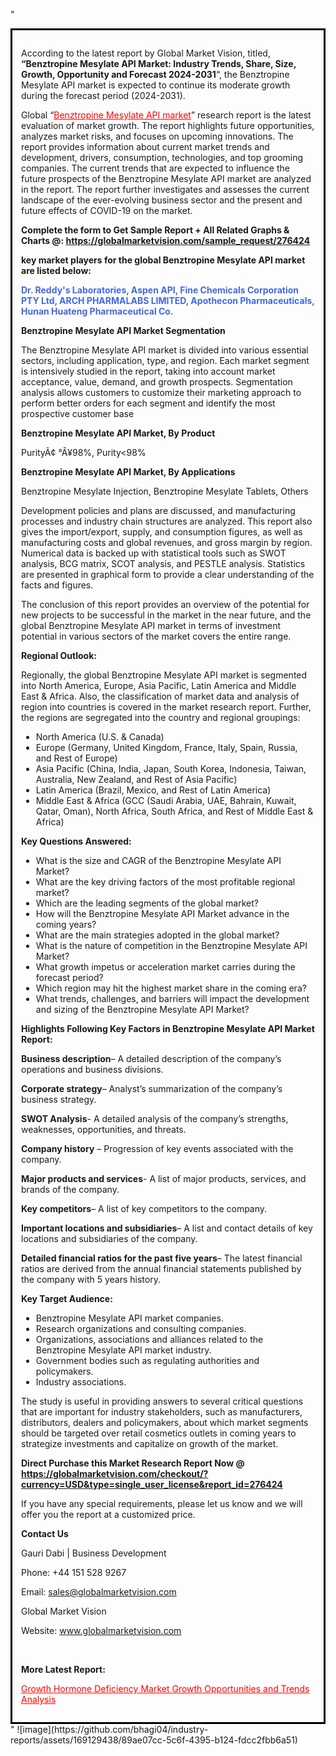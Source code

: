 "<div style='border: 3px solid black; padding: 1em;'>

According to the latest report by Global Market Vision, titled, <strong>“Benztropine Mesylate API Market: Industry Trends, Share, Size, Growth, Opportunity and Forecast 2024-2031</strong>“, the Benztropine Mesylate API market is expected to continue its moderate growth during the forecast period (2024-2031).

Global “<a style='color: #ff0000;' href='https://globalmarketvision.com/reports/global-benztropine-mesylate-api-market/276424'>Benztropine Mesylate API market</a>” research report is the latest evaluation of market growth. The report highlights future opportunities, analyzes market risks, and focuses on upcoming innovations. The report provides information about current market trends and development, drivers, consumption, technologies, and top grooming companies. The current trends that are expected to influence the future prospects of the Benztropine Mesylate API market are analyzed in the report. The report further investigates and assesses the current landscape of the ever-evolving business sector and the present and future effects of COVID-19 on the market.

<strong>Complete the form to Get Sample Report + All Related Graphs &amp; Charts @: <a style='color: #ff0000;' href='https://globalmarketvision.com/sample_request/276424?utm_source=linkedinPulse&utm_medium=SN&utm_campaign=SN'><strong>https://globalmarketvision.com/sample_request/276424</strong></a></strong>

<strong>key market players for the global Benztropine Mesylate API market are listed below:</strong>

<strong style='color: #4169e1;'>Dr. Reddy's Laboratories, Aspen API, Fine Chemicals Corporation PTY Ltd, ARCH PHARMALABS LIMITED, Apothecon Pharmaceuticals, Hunan Huateng Pharmaceutical Co.</strong>

<strong>Benztropine Mesylate API Market Segmentation</strong>

The Benztropine Mesylate API market is divided into various essential sectors, including application, type, and region. Each market segment is intensively studied in the report, taking into account market acceptance, value, demand, and growth prospects. Segmentation analysis allows customers to customize their marketing approach to perform better orders for each segment and identify the most prospective customer base

<strong>Benztropine Mesylate API Market, By Product</strong>

PurityÃ¢ °Â¥98%, Purity<98%

<strong>Benztropine Mesylate API Market, By Applications</strong>

Benztropine Mesylate Injection, Benztropine Mesylate Tablets, Others

Development policies and plans are discussed, and manufacturing processes and industry chain structures are analyzed. This report also gives the import/export, supply, and consumption figures, as well as manufacturing costs and global revenues, and gross margin by region. Numerical data is backed up with statistical tools such as SWOT analysis, BCG matrix, SCOT analysis, and PESTLE analysis. Statistics are presented in graphical form to provide a clear understanding of the facts and figures.

The conclusion of this report provides an overview of the potential for new projects to be successful in the market in the near future, and the global Benztropine Mesylate API market in terms of investment potential in various sectors of the market covers the entire range.

<strong>Regional Outlook:</strong>

Regionally, the global Benztropine Mesylate API market is segmented into North America, Europe, Asia Pacific, Latin America and Middle East &amp; Africa. Also, the classification of market data and analysis of region into countries is covered in the market research report. Further, the regions are segregated into the country and regional groupings:
<ul>
  <li>North America (U.S. &amp; Canada)</li>
  <li>Europe (Germany, United Kingdom, France, Italy, Spain, Russia, and Rest of Europe)</li>
  <li>Asia Pacific (China, India, Japan, South Korea, Indonesia, Taiwan, Australia, New Zealand, and Rest of Asia Pacific)</li>
  <li>Latin America (Brazil, Mexico, and Rest of Latin America)</li>
  <li>Middle East &amp; Africa (GCC (Saudi Arabia, UAE, Bahrain, Kuwait, Qatar, Oman), North Africa, South Africa, and Rest of Middle East &amp; Africa)</li>
</ul>
<strong>Key Questions Answered:</strong>
<ul>
  <li>What is the size and CAGR of the Benztropine Mesylate API Market?</li>
  <li>What are the key driving factors of the most profitable regional market?</li>
  <li>Which are the leading segments of the global market?</li>
  <li>How will the Benztropine Mesylate API Market advance in the coming years?</li>
  <li>What are the main strategies adopted in the global market?</li>
  <li>What is the nature of competition in the Benztropine Mesylate API Market?</li>
  <li>What growth impetus or acceleration market carries during the forecast period?</li>
  <li>Which region may hit the highest market share in the coming era?</li>
  <li>What trends, challenges, and barriers will impact the development and sizing of the Benztropine Mesylate API Market?</li>
</ul>
<strong>Highlights Following Key Factors in Benztropine Mesylate API Market Report:</strong>

<strong>Business description</strong>– A detailed description of the company’s operations and business divisions.

<strong>Corporate strategy</strong>– Analyst’s summarization of the company’s business strategy.

<strong>SWOT Analysis</strong>- A detailed analysis of the company’s strengths, weaknesses, opportunities, and threats.

<strong>Company history</strong> – Progression of key events associated with the company.

<strong>Major products and services</strong>- A list of major products, services, and brands of the company.

<strong>Key competitors</strong>– A list of key competitors to the company.

<strong>Important locations and subsidiaries</strong>– A list and contact details of key locations and subsidiaries of the company.

<strong>Detailed financial ratios for the past five years</strong>– The latest financial ratios are derived from the annual financial statements published by the company with 5 years history.

<strong>Key Target Audience:</strong>
<ul>
  <li>Benztropine Mesylate API market companies.</li>
  <li>Research organizations and consulting companies.</li>
  <li>Organizations, associations and alliances related to the Benztropine Mesylate API market industry.</li>
  <li>Government bodies such as regulating authorities and policymakers.</li>
  <li>Industry associations.</li>
</ul>
The study is useful in providing answers to several critical questions that are important for industry stakeholders, such as manufacturers, distributors, dealers and policymakers, about which market segments should be targeted over retail cosmetics outlets in coming years to strategize investments and capitalize on growth of the market.

<strong>Direct Purchase this Market Research Report Now @ </strong><strong><a style='color: #ff0000;' href='https://globalmarketvision.com/checkout/?currency=USD&type=single_user_license&report_id=276424?utm_source=linkedinPulse&utm_medium=SN&utm_campaign=SN'><strong>https://globalmarketvision.com/checkout/?currency=USD&type=single_user_license&report_id=276424</strong></a></strong>

If you have any special requirements, please let us know and we will offer you the report at a customized price.
<p id='ember58' class='ember-view reader-content-blocks__paragraph'><strong>Contact Us</strong></p>
<p id='ember59' class='ember-view reader-content-blocks__paragraph'>Gauri Dabi | Business Development</p>
<p id='ember60' class='ember-view reader-content-blocks__paragraph'>Phone: +44 151 528 9267</p>
Email: <a href='mailto:sales@globalmarketvision.com'>sales@globalmarketvision.com</a>

Global Market Vision

Website: <a href='http://www.globalmarketvision.com'>www.globalmarketvision.com</a>

&nbsp;

<strong>More Latest Report:</strong>

<a style='color: #ff0000;' href='https://medium.com/@apurvashinde1994/growth-hormone-deficiency-market-growth-opportunities-and-trends-analysis-ce879cd8d606'>Growth Hormone Deficiency Market Growth Opportunities and Trends Analysis</a>

</div>"
![image](https://github.com/bhagi04/industry-reports/assets/169129438/89ae07cc-5c6f-4395-b124-fdcc2fbb6a51)
